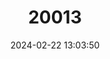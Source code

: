 ---
title: "20013"
category: "Sciurus igniventris"
draft: false
date: 2024-02-22 13:03:50
languages:
  English: ["Northern Amazon Red Squirrel"]
---